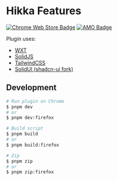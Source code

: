 # Hikka Features

[![Chrome Web Store Badge](https://storage.googleapis.com/web-dev-uploads/image/WlD8wC6g8khYWPJUsQceQkhXSlv1/UV4C4ybeBTsZt43U4xis.png)](https://chromewebstore.google.com/detail/hikka-features/apjnamihmmcjbchjdfhbgmmlhbnihkhk)
[![AMO Badge](https://extensionworkshop.com/assets/img/documentation/publish/get-the-addon-178x60px.dad84b42.png)](https://addons.mozilla.org/en-US/firefox/addon/hikka-features/)

Plugin uses:

- [WXT](https://wxt.dev)
- [SolidJS](https://docs.solidjs.com/)
- [TailwindCSS](https://tailwindcss.com/)
- [SolidUI (shadcn-ui fork)](https://www.solid-ui.com/)

## Development

```sh
# Run plugin on Chrome
$ pnpm dev
# or
$ pnpm dev:firefox

# Build script
$ pnpm build
# or
$ pnpm build:firefox

# Zip
$ pnpm zip
# or
$ pnpm zip:firefox
```
